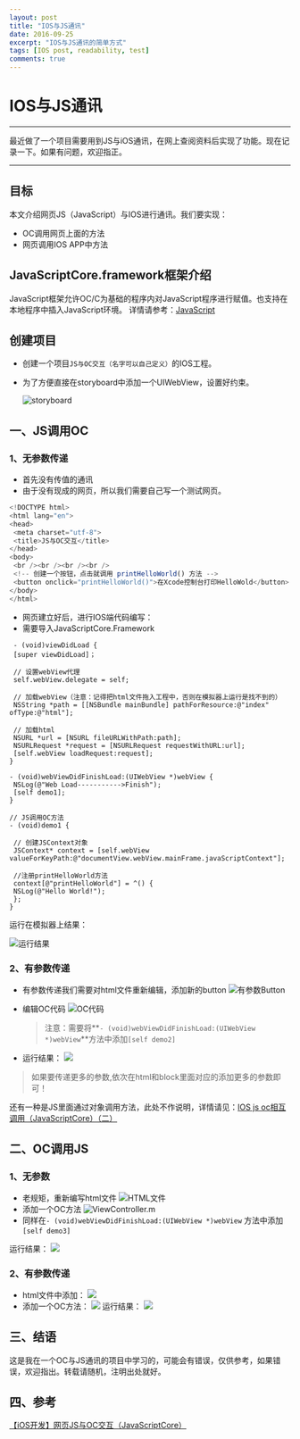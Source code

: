 ```yaml
---
layout: post
title: "IOS与JS通讯"
date: 2016-09-25
excerpt: "IOS与JS通讯的简单方式"
tags: [IOS post, readability, test]
comments: true
---
```


# IOS与JS通讯

---

最近做了一个项目需要用到JS与iOS通讯，在网上查阅资料后实现了功能。现在记录一下。如果有问题，欢迎指正。

---

## 目标

本文介绍网页JS（JavaScript）与IOS进行通讯。我们要实现：

* OC调用网页上面的方法 
* 网页调用IOS APP中方法

## JavaScriptCore.framework框架介绍

JavaScript框架允许OC\/C为基础的程序内对JavaScript程序进行赋值。也支持在本地程序中插入JavaScript环境。
详情请参考：[JavaScript](https://developer.apple.com/reference/javascriptcore)

## 创建项目

* 创建一个项目`JS与OC交互（名字可以自己定义）`的IOS工程。
* 为了方便直接在storyboard中添加一个UIWebView，设置好约束。
 
  ![storyboard](../assets/img/2016-09-26/Snip20160925_9.png)
  
  
## 一、JS调用OC

### 1、无参数传递

* 首先没有传值的通讯
* 由于没有现成的网页，所以我们需要自己写一个测试网页。

```js
<!DOCTYPE html>
<html lang="en">
<head>
 <meta charset="utf-8">
 <title>JS与OC交互</title>
</head>
<body>
 <br /><br /><br /><br />
 <!-- 创建一个按钮，点击就调用 printHelloWorld() 方法 -->
 <button onclick="printHelloWorld()">在Xcode控制台打印HelloWold</button>
</body>
</html>

```

* 网页建立好后，进行IOS端代码编写：
* 需要导入JavaScriptCore.Framework

```objc
 - (void)viewDidLoad {
 [super viewDidLoad]；

 // 设置webView代理 
 self.webView.delegate = self;

 // 加载webView（注意：记得把html文件拖入工程中，否则在模拟器上运行是找不到的）
 NSString *path = [[NSBundle mainBundle] pathForResource:@"index" ofType:@"html"];

 // 加载html
 NSURL *url = [NSURL fileURLWithPath:path];
 NSURLRequest *request = [NSURLRequest requestWithURL:url];
 [self.webView loadRequest:request];
}

- (void)webViewDidFinishLoad:(UIWebView *)webView {
 NSLog(@"Web Load----------->Finish");
 [self demo1];
}

// JS调用OC方法
- (void)demo1 {

 // 创建JSContext对象
 JSContext* context = [self.webView valueForKeyPath:@"documentView.webView.mainFrame.javaScriptContext"];

 //注册printHelloWorld方法
 context[@"printHelloWorld"] = ^() {
 NSLog(@"Hello World!");
 };
}
```

运行在模拟器上结果：

![运行结果](../assets/img/2016-09-26/Snip20160925_10.png)

### 2、有参数传递

* 有参数传递我们需要对html文件重新编辑，添加新的button
  ![有参数Button](../assets/img/2016-09-26/Snip20160925_11.png)
* 编辑OC代码
  ![OC代码](../assets/img/2016-09-26/Snip20160925_13.png)
  
  >注意：需要将**`- (void)webViewDidFinishLoad:(UIWebView *)webView`**方法中添加`[self demo2]`
* 运行结果：
  ![](../assets/img/2016-09-26/Snip20160925_12.png)

> 如果要传递更多的参数,依次在html和block里面对应的添加更多的参数即可！

还有一种是JS里面通过对象调用方法，此处不作说明，详情请见：[IOS js oc相互调用（JavaScriptCore）（二）](http://blog.csdn.net/lwjok2007/article/details/47058795)

## 二、OC调用JS

### 1、无参数

* 老规矩，重新编写html文件
  ![HTML文件](../assets/img/2016-09-26/Snip20160925_14.png)
* 添加一个OC方法
  ![ViewController.m](../assets/img/2016-09-26/Snip20160925_15.png)
* 同样在`- (void)webViewDidFinishLoad:(UIWebView *)webView` 方法中添加`[self demo3]`

运行结果：
![](../assets/img/2016-09-26/Snip20160925_17.png)

### 2、有参数传递

* html文件中添加：
  ![](../assets/img/2016-09-26/Snip20160925_18.png)
* 添加一个OC方法：
  ![](../assets/img/2016-09-26/Snip20160925_20.png)
  运行结果：
  ![](../assets/img/2016-09-26/Snip20160925_22.png)

## 三、结语

这是我在一个OC与JS通讯的项目中学习的，可能会有错误，仅供参考，如果错误，欢迎指出。转载请随机，注明出处就好。

## 四、参考

[【iOS开发】网页JS与OC交互（JavaScriptCore）](http://www.jianshu.com/p/12c77d85b295)

